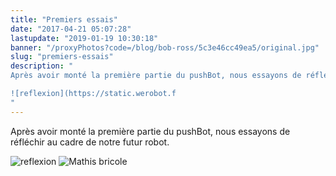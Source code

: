 ```yaml
---
title: "Premiers essais"
date: "2017-04-21 05:07:28"
lastupdate: "2019-01-19 10:30:18"
banner: "/proxyPhotos?code=/blog/bob-ross/5c3e46cc49ea5/original.jpg"
slug: "premiers-essais"
description: " 
Après avoir monté la première partie du pushBot, nous essayons de réfléchir au cadre de notre futur robot.

![reflexion](https://static.werobot.f
"
---
```

Après avoir monté la première partie du pushBot, nous essayons de réfléchir au cadre de notre futur robot.

![reflexion](/proxyPhotos?code=/blog/bob-ross/5c3e46ccc64f5/50.jpg)
![Mathis bricole](/proxyPhotos?code=/blog/bob-ross/5c3e46cd485b3/50.jpg)
    